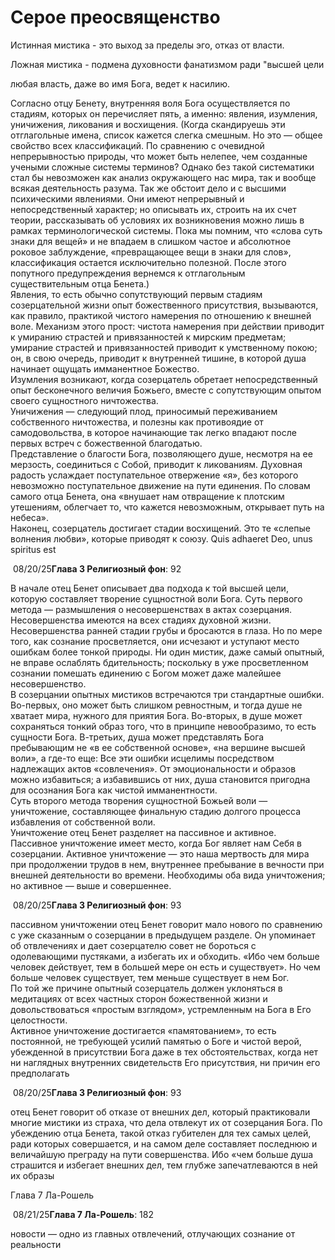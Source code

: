 # Серое преосвященство
Истинная мистика - это выход за пределы эго, отказ от власти.

Ложная мистика - подмена духовности фанатизмом ради "высшей цели

любая власть, даже во имя Бога, ведет к насилию.


Согласно отцу Бенету, внутренняя воля Бога осуществляется по стадиям, которых он перечисляет пять, а именно: явления, изумления, уничижения, ликования и восхищения. (Когда скандируешь эти отглагольные имена, список кажется слегка смешным. Но это — общее свойство всех классификаций. По сравнению с очевидной непрерывностью природы, что может быть нелепее, чем созданные учеными сложные системы терминов? Однако без такой систематики стал бы невозможен как анализ окружающего нас мира, так и вообще всякая деятельность разума. Так же обстоит дело и с высшими психическими явлениями. Они имеют непрерывный и непосредственный характер; но описывать их, строить на их счет теории, рассказывать об условиях их возникновения можно лишь в рамках терминологической системы. Пока мы помним, что «слова суть знаки для вещей» и не впадаем в слишком частое и абсолютное роковое заблуждение, «превращающее вещи в знаки для слов», классификация остается исключительно полезной. После этого попутного предупреждения вернемся к отглагольным существительным отца Бенета.)  
Явления, то есть обычно сопутствующий первым стадиям созерцательной жизни опыт божественного присутствия, вызываются, как правило, практикой чистого намерения по отношению к внешней воле. Механизм этого прост: чистота намерения при действии приводит к умиранию страстей и привязанностей к мирским предметам; умирание страстей и привязанностей приводит к умственному покою; он, в свою очередь, приводит к внутренней тишине, в которой душа начинает ощущать имманентное Божество.  
Изумления возникают, когда созерцатель обретает непосредственный опыт бесконечного величия Божьего, вместе с сопутствующим опытом своего сущностного ничтожества.  
Уничижения — следующий плод, приносимый переживанием собственного ничтожества, и полезны как противоядие от самодовольства, в которое начинающие так легко впадают после первых встреч с божественной благодатью.  
Представление о благости Бога, позволяющего душе, несмотря на ее мерзость, соединиться с Собой, приводит к ликованиям. Духовная радость услаждает поступательное отвержение «я», без которого невозможно поступательное движение на пути единения. По словам самого отца Бенета, она «внушает нам отвращение к плотским утешениям, облегчает то, что кажется невозможным, открывает путь на небеса».  
Наконец, созерцатель достигает стадии восхищений. Это те «слепые волнения любви», которые приводят к союзу. Quis adhaeret Deo, unus spiritus est

 08/20/25**Глава 3 Религиозный фон**: 92

В начале отец Бенет описывает два подхода к той высшей цели, которую составляет творение сущностной воли Бога. Суть первого метода — размышления о несовершенствах в актах созерцания. Несовершенства имеются на всех стадиях духовной жизни. Несовершенства ранней стадии грубы и бросаются в глаза. Но по мере того, как сознание просветляется, они исчезают и уступают место ошибкам более тонкой природы. Ни один мистик, даже самый опытный, не вправе ослаблять бдительность; поскольку в уже просветленном сознании помешать единению с Богом может даже малейшее несовершенство.  
В созерцании опытных мистиков встречаются три стандартные ошибки. Во-первых, оно может быть слишком ревностным, и тогда душе не хватает мира, нужного для приятия Бога. Во-вторых, в душе может сохраняться тонкий образ того, что в принципе невообразимо, то есть сущности Бога. В-третьих, душа может представлять Бога пребывающим не «в ее собственной основе», «на вершине высшей воли», а где-то еще: Все эти ошибки исцелимы посредством надлежащих актов «совлечения». От эмоциональности и образов можно избавиться; а избавившись от них, душа становится пригодна для осознания Бога как чистой имманентности.  
Суть второго метода творения сущностной Божьей воли — уничтожение, составляющее финальную стадию долгого процесса избавления от собственной воли.  
Уничтожение отец Бенет разделяет на пассивное и активное. Пассивное уничтожение имеет место, когда Бог являет нам Себя в созерцании. Активное уничтожение — это наша мертвость для мира при продолжении трудов в нем, внутреннее пребывание в вечности при внешней деятельности во времени. Необходимы оба вида уничтожения; но активное — выше и совершеннее.

 08/20/25**Глава 3 Религиозный фон**: 93

пассивном уничтожении отец Бенет говорит мало нового по сравнению с уже сказанным о созерцании в предыдущем разделе. Он упоминает об отвлечениях и дает созерцателю совет не бороться с одолевающими пустяками, а избегать их и обходить. «Ибо чем больше человек действует, тем в большей мере он есть и существует». Но чем больше человек существует, тем меньше существует в нем Бог.  
По той же причине опытный созерцатель должен уклоняться в медитациях от всех частных сторон божественной жизни и довольствоваться «простым взглядом», устремленным на Бога в Его целостности.  
Активное уничтожение достигается «памятованием», то есть постоянной, не требующей усилий памятью о Боге и чистой верой, убежденной в присутствии Бога даже в тех обстоятельствах, когда нет ни наглядных внутренних свидетельств Его присутствия, ни причин его предполагать

 08/20/25**Глава 3 Религиозный фон**: 93

отец Бенет говорит об отказе от внешних дел, который практиковали многие мистики из страха, что дела отвлекут их от созерцания Бога. По убеждению отца Бенета, такой отказ губителен для тех самых целей, ради которых совершается, и на самом деле составляет последнюю и величайшую преграду на пути совершенства. Ибо «чем больше душа страшится и избегает внешних дел, тем глубже запечатлеваются в ней их образы

Глава 7 Ла-Рошель

 08/21/25**Глава 7 Ла-Рошель**: 182

новости — одно из главных отвлечений, отлучающих сознание от реальности